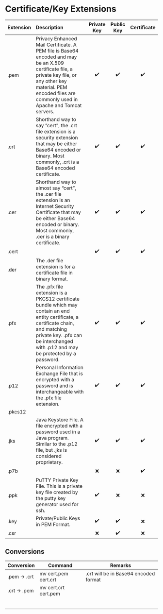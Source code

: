 # Certificate/Key Extensions

| Extension | Description                                                                                                                                                                                                               | Private Key        | Public Key         | Certificate        |
|:----------|:-------------------------------------------------------------------------------------------------------------------------------------------------------------------------------------------------------------------------|:------------------:|:------------------:|:------------------:|
| .pem      | Privacy Enhanced Mail Certificate. A PEM file is Base64 encoded and may be an X.509 certificate file, a private key file, or any other key material. PEM encoded files are commonly used in Apache and Tomcat servers. | :heavy_check_mark: | :heavy_check_mark: | :heavy_check_mark: |
| .crt      | Shorthand way to say “cert”, the .crt file extension is a security extension that may be either Base64 encoded or binary. Most commonly, .crt is a Base64 encoded certificate.                                          | :heavy_check_mark: | :heavy_check_mark: | :heavy_check_mark: |
| .cer      | Shorthand way to almost say “cert”, the .cer file extension is an Internet Security Certificate that may be either Base64 encoded or binary. Most commonly, .cer is a binary certificate.                                 | :heavy_check_mark: | :heavy_check_mark: | :heavy_check_mark: |
| .cert     |                                  | :heavy_check_mark: | :heavy_check_mark: | :heavy_check_mark: |
| .der      | The .der file extension is for a certificate file in binary format.                                                                                                                                                       |
| .pfx      | The .pfx file extension is a PKCS12 certificate bundle which may contain an end entity certificate, a certificate chain, and matching private key. .pfx can be interchanged with .p12 and may be protected by a password. | :heavy_check_mark: | :heavy_check_mark: | :heavy_check_mark: |
| .p12      | Personal Information Exchange File that is encrypted with a password and is interchangeable with the .pfx file extension.                                                                                                 | :heavy_check_mark: | :heavy_check_mark: | :heavy_check_mark: |
| .pkcs12   | | |  |  |
| .jks      | Java Keystore File. A file encrypted with a password used in a Java program. Similar to the .p12 file, but .jks is considered proprietary.                                                                               | :heavy_check_mark: | :heavy_check_mark: | :heavy_check_mark: |
| .p7b      |                                                                                                                                                                                                                           | :x:                | :x:                | :heavy_check_mark: |
| .ppk      | PuTTY Private Key File. This is a private key file created by the putty key generator used for ssh.                                                                                                                       | :heavy_check_mark: | :x:                | :x:                |
| .key      | Private/Public Keys in PEM Format.                                                                                                                                                                                       | :heavy_check_mark: | :heavy_check_mark: | :x:                |
| .csr      |                                                 | :x:                | :heavy_check_mark: | :x:                |

## Conversions

| Conversion   | Command              | Remarks                               |
|--------------|----------------------|---------------------------------------|
| .pem -> .crt | mv cert.pem cert.crt | .crt will be in Base64 encoded format |
| .crt -> .pem | mv cert.crt cert.pem |                                       |
|              |                      |                                       |
|              |                      |                                       |
|              |                      |                                       |
|              |                      |                                       |
|              |                      |                                       |
|              |                      |                                       |
